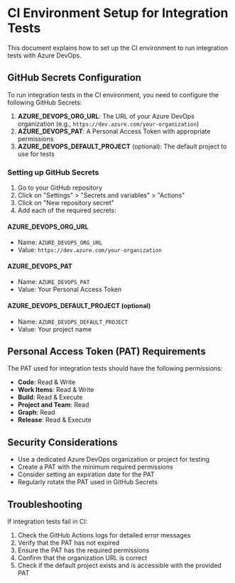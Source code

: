 # CI Environment Setup for Integration Tests

This document explains how to set up the CI environment to run integration tests with Azure DevOps.

## GitHub Secrets Configuration

To run integration tests in the CI environment, you need to configure the following GitHub Secrets:

1. **AZURE_DEVOPS_ORG_URL**: The URL of your Azure DevOps organization (e.g., `https://dev.azure.com/your-organization`)
2. **AZURE_DEVOPS_PAT**: A Personal Access Token with appropriate permissions
3. **AZURE_DEVOPS_DEFAULT_PROJECT** (optional): The default project to use for tests

### Setting up GitHub Secrets

1. Go to your GitHub repository
2. Click on "Settings" > "Secrets and variables" > "Actions"
3. Click on "New repository secret"
4. Add each of the required secrets:

#### AZURE_DEVOPS_ORG_URL

- Name: `AZURE_DEVOPS_ORG_URL`
- Value: `https://dev.azure.com/your-organization`

#### AZURE_DEVOPS_PAT

- Name: `AZURE_DEVOPS_PAT`
- Value: Your Personal Access Token

#### AZURE_DEVOPS_DEFAULT_PROJECT (optional)

- Name: `AZURE_DEVOPS_DEFAULT_PROJECT`
- Value: Your project name

## Personal Access Token (PAT) Requirements

The PAT used for integration tests should have the following permissions:

- **Code**: Read & Write
- **Work Items**: Read & Write
- **Build**: Read & Execute
- **Project and Team**: Read
- **Graph**: Read
- **Release**: Read & Execute

## Security Considerations

- Use a dedicated Azure DevOps organization or project for testing
- Create a PAT with the minimum required permissions
- Consider setting an expiration date for the PAT
- Regularly rotate the PAT used in GitHub Secrets

## Troubleshooting

If integration tests fail in CI:

1. Check the GitHub Actions logs for detailed error messages
2. Verify that the PAT has not expired
3. Ensure the PAT has the required permissions
4. Confirm that the organization URL is correct
5. Check if the default project exists and is accessible with the provided PAT
